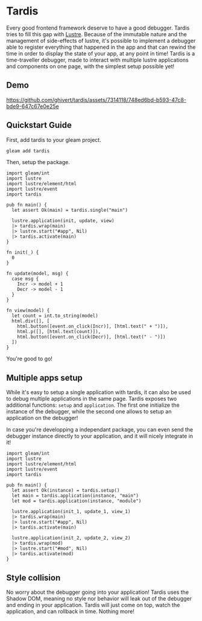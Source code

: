 # Tardis

<!-- [![Package Version](https://img.shields.io/hexpm/v/tardis)](https://hex.pm/packages/tardis)
[![Hex Docs](https://img.shields.io/badge/hex-docs-ffaff3)](https://hexdocs.pm/tardis/) -->

Every good frontend framework deserve to have a good debugger. Tardis tries to fill
this gap with [Lustre](https://hexdocs.pm/lustre). Because of the immutable nature and the management of side-effects of lustre, it's possible to implement a debugger able to register everything that happened in the app and that can rewind the time in order to display the state of your app, at any point in time! Tardis is a time-traveller debugger, made to interact with multiple lustre applications and components on one page, with the simplest setup possible yet!

## Demo

https://github.com/ghivert/tardis/assets/7314118/748ed6bd-b593-47c8-bde9-647c67e0e25e

## Quickstart Guide

First, add tardis to your gleam project.

```sh
gleam add tardis
```

Then, setup the package.

```gleam
import gleam/int
import lustre
import lustre/element/html
import lustre/event
import tardis

pub fn main() {
  let assert Ok(main) = tardis.single("main")

  lustre.application(init, update, view)
  |> tardis.wrap(main)
  |> lustre.start("#app", Nil)
  |> tardis.activate(main)
}

fn init(_) {
  0
}

fn update(model, msg) {
  case msg {
    Incr -> model + 1
    Decr -> model - 1
  }
}

fn view(model) {
  let count = int.to_string(model)
  html.div([], [
    html.button([event.on_click(Incr)], [html.text(" + ")]),
    html.p([], [html.text(count)]),
    html.button([event.on_click(Decr)], [html.text(" - ")])
  ])
}
```

You're good to go!

## Multiple apps setup

While it's easy to setup a single application with tardis, it can also be used to debug multiple applications in the same page. Tardis exposes two additional functions: `setup` and `application`. The first one initialize the instance of the debugger, while the second one allows to setup an application on the debugger!

In case you're developping a independant package, you can even send the debugger instance directly to your application, and it will nicely integrate in it!

```gleam
import gleam/int
import lustre
import lustre/element/html
import lustre/event
import tardis

pub fn main() {
  let assert Ok(instance) = tardis.setup()
  let main = tardis.application(instance, "main")
  let mod = tardis.application(instance, "module")

  lustre.application(init_1, update_1, view_1)
  |> tardis.wrap(main)
  |> lustre.start("#app", Nil)
  |> tardis.activate(main)

  lustre.application(init_2, update_2, view_2)
  |> tardis.wrap(mod)
  |> lustre.start("#mod", Nil)
  |> tardis.activate(mod)
}
```

## Style collision

No worry about the debugger going into your application! Tardis uses the Shadow DOM, meaning no style nor behavior will leak out of the debugger and ending in your application. Tardis will just come on top, watch the application, and can rollback in time. Nothing more!

